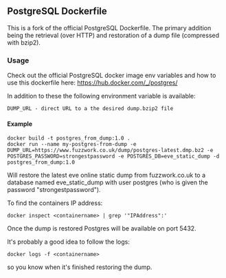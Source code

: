 ## PostgreSQL Dockerfile

This is a fork of the official PostgreSQL Dockerfile. The primary addition being the retrieval (over HTTP) and restoration of a dump file (compressed with bzip2).

### Usage
Check out the official PostgreSQL docker image env variables and how to use this dockerfile here: https://hub.docker.com/_/postgres/

In addition to these the following environment variable is available:
```
DUMP_URL - direct URL to a the desired dump.bzip2 file
```

#### Example
```
docker build -t postgres_from_dump:1.0 .
docker run --name my-postgres-from-dump -e DUMP_URL=https://www.fuzzwork.co.uk/dump/postgres-latest.dmp.bz2 -e POSTGRES_PASSWORD=strongestpassword -e POSTGRES_DB=eve_static_dump -d postgres_from_dump:1.0
```
Will restore the latest eve online static dump from fuzzwork.co.uk to a database named eve_static_dump with user postgres (who is given the password "strongestpassword").


To find the containers IP address:
```
docker inspect <containername> | grep '"IPAddress":'
```

Once the dump is restored Postgres will be available on port 5432.

It's probably a good idea to follow the logs:
```
docker logs -f <containername> 
```
so you know when it's finished restoring the dump.

